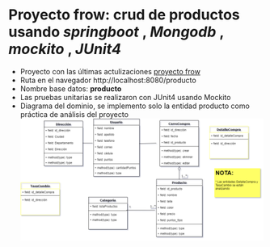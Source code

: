 # Proyecto frow: crud de productos usando _springboot_ , _Mongodb_ , _mockito_ , _JUnit4_
* Proyecto con las últimas actulizaciones [proyecto frow](proyecto_mongodb_springboot/com.sofka.frowFinal)
* Ruta en el navegador http://localhost:8080/producto
* Nombre base datos: __producto__
* Las pruebas unitarias se realizaron con JUnit4 usando Mockito
* Diagrama del dominio, se implemento solo la entidad producto como práctica de análisis del proyecto ![dominio](./frow_crud.png)
